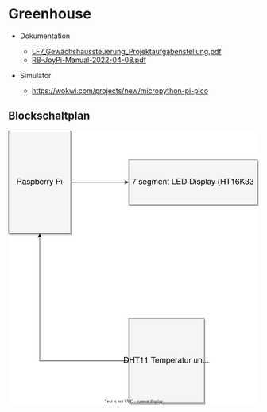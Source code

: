 # Greenhouse

- Dokumentation
    - [LF7_Gewächshaussteuerung_Projektaufgabenstellung.pdf](./Doc/LF7_Gewächshaussteuerung_Projektaufgabenstellung.pdf)
    - [RB-JoyPi-Manual-2022-04-08.pdf](./Doc/RB-JoyPi-Manual-2022-04-08.pdf)

- Simulator
    - https://wokwi.com/projects/new/micropython-pi-pico

## Blockschaltplan
![Blockschaltplan](./Doc/Blockschaltplan.svg)
